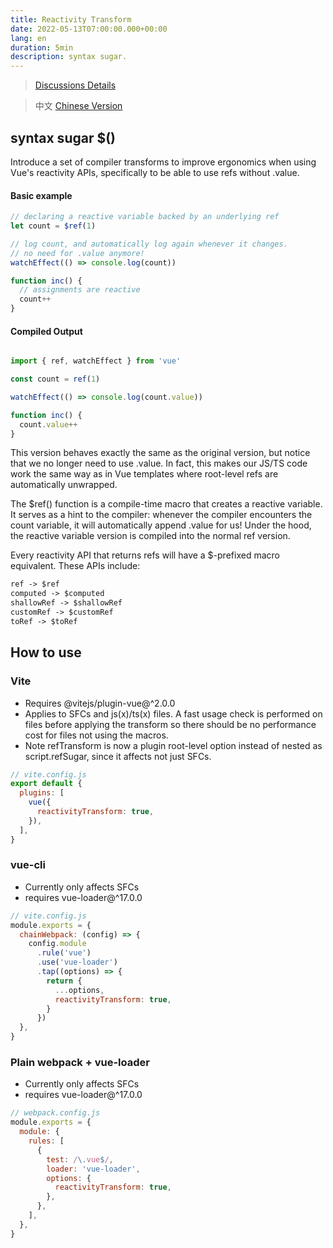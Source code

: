 ```yaml
---
title: Reactivity Transform
date: 2022-05-13T07:00:00.000+00:00
lang: en
duration: 5min
description: syntax sugar.
---
```



> [Discussions Details](https://github.com/vuejs/rfcs/discussions/369)

> 中文 [Chinese Version](/posts/reactivitytransform-zh)
  ## syntax sugar $()

   <p> Introduce a set of compiler transforms to improve ergonomics when using Vue's reactivity APIs, specifically to be able to use refs without .value.</p>

  #### Basic example
  ```js
  // declaring a reactive variable backed by an underlying ref
  let count = $ref(1)

  // log count, and automatically log again whenever it changes.
  // no need for .value anymore!
  watchEffect(() => console.log(count))

  function inc() {
    // assignments are reactive
    count++
  }
  ```
  #### Compiled Output
```js

import { ref, watchEffect } from 'vue'

const count = ref(1)

watchEffect(() => console.log(count.value))

function inc() {
  count.value++
}
  ```

  This version behaves exactly the same as the original version, but notice that we no longer need to use .value. In fact, this makes our JS/TS code work the same way as in Vue templates where root-level refs are automatically unwrapped.

  The $ref() function is a compile-time macro that creates a reactive variable. It serves as a hint to the compiler: whenever the compiler encounters the count variable, it will automatically append .value for us! Under the hood, the reactive variable version is compiled into the normal ref version.

  Every reactivity API that returns refs will have a $-prefixed macro equivalent. These APIs include:
  ```markdown
  ref -> $ref
  computed -> $computed
  shallowRef -> $shallowRef
  customRef -> $customRef
  toRef -> $toRef
  ```

  ## How to use

  ### Vite
  - Requires @vitejs/plugin-vue@^2.0.0
  - Applies to SFCs and js(x)/ts(x) files. A fast usage check is performed on files before applying the transform so there should be no performance cost for files not using the macros.
  - Note refTransform is now a plugin root-level option instead of nested as script.refSugar, since it affects not just SFCs.
  ```js
  // vite.config.js
  export default {
    plugins: [
      vue({
        reactivityTransform: true,
      }),
    ],
  }
  ```

  ### vue-cli
  - Currently only affects SFCs
  - requires vue-loader@^17.0.0
  ```js
  // vite.config.js
  module.exports = {
    chainWebpack: (config) => {
      config.module
        .rule('vue')
        .use('vue-loader')
        .tap((options) => {
          return {
            ...options,
            reactivityTransform: true,
          }
        })
    },
  }
  ```

  ### Plain webpack + vue-loader
  - Currently only affects SFCs
  - requires vue-loader@^17.0.0
  ```js
  // webpack.config.js
  module.exports = {
    module: {
      rules: [
        {
          test: /\.vue$/,
          loader: 'vue-loader',
          options: {
            reactivityTransform: true,
          },
        },
      ],
    },
  }
  ```

